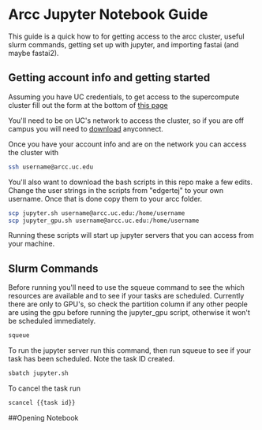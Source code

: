 # Arcc Jupyter Notebook Guide

This guide is a quick how to for getting access to the arcc cluster, useful slurm commands, getting set up with jupyter, and importing fastai (and maybe fastai2).

## Getting account info and getting started

Assuming you have UC credentials, to get access to the supercompute cluster fill out the form at the bottom of [this page](https://research.uc.edu/arc)

You'll need to be on UC's network to access the cluster, so if you are off campus you will need to [download](https://www.uc.edu/about/ucit/services/connectivity-fac-staff/vpn.html) anyconnect.

Once you have your account info and are on the network you can access the cluster with 

```bash
ssh username@arcc.uc.edu
```

You'll also want to download the bash scripts in this repo make a few edits. Change the user strings in the scripts from "edgertej" to your own username. Once that is done copy them to your arcc folder.

```bash
scp jupyter.sh username@arcc.uc.edu:/home/username
scp jupyter_gpu.sh username@arcc.uc.edu:/home/username

```
Running these scripts will start up jupyter servers that you can access from your machine.

## Slurm Commands

Before running you'll need to use the squeue command to see the which resources are available and to see if your tasks are scheduled. Currently there are only to GPU's, so check the partition column if any other people are using the gpu before running the jupyter_gpu script, otherwise it won't be scheduled immediately.

```bash
squeue
```

To run the jupyter server run this command, then run squeue to see if your task has been scheduled. Note the task ID created.

```bash
sbatch jupyter.sh
```
To cancel the task run
```bash
scancel {{task id}}
```

##Opening Notebook


